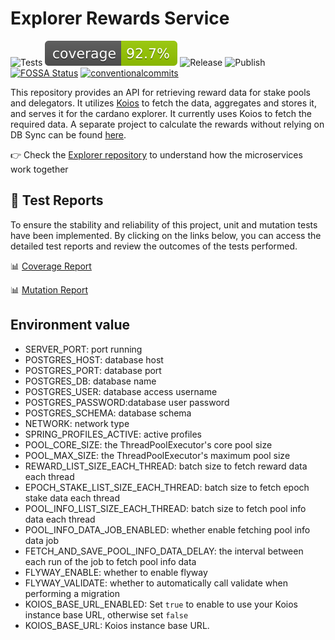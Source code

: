 # Explorer Rewards Service

<p align="left">
<img alt="Tests" src="https://github.com/cardano-foundation/cf-explorer-rewards/actions/workflows/tests.yaml/badge.svg?branch=main" />
<img alt="Coverage" src="https://github.com/cardano-foundation/cf-explorer-rewards/blob/gh-pages/badges/jacoco.svg?raw=true" />
<img alt="Release" src="https://github.com/cardano-foundation/cf-explorer-rewards/actions/workflows/release.yaml/badge.svg?branch=main" />
<img alt="Publish" src="https://github.com/cardano-foundation/cf-explorer-rewards/actions/workflows/publish.yaml/badge.svg?branch=main" />
<a href="https://app.fossa.com/projects/custom%2B41588%2Fgit%40github.com%3Acardano-foundation%2Fcf-explorer-rewards.git?ref=badge_small"><img alt="FOSSA Status" src="https://app.fossa.com/api/projects/custom%2B41588%2Fgit%40github.com%3Acardano-foundation%2Fcf-explorer-rewards.git.svg?type=small"/></a>
<a href="https://conventionalcommits.org"><img alt="conventionalcommits" src="https://img.shields.io/badge/Conventional%20Commits-1.0.0-%23FE5196?logo=conventionalcommits" /></a>
</p>

This repository provides an API for retrieving reward data for stake pools and delegators. It utilizes [Koios](https://www.koios.rest/) to fetch the data, aggregates and stores it, and serves it for the cardano explorer.
It currently uses Koios to fetch the required data. A separate project to calculate the rewards without relying on DB Sync can be found [here](https://github.com/cardano-foundation/cf-java-rewards-calculation).

👉 Check the [Explorer repository](https://github.com/cardano-foundation/cf-explorer) to understand how the microservices work together

## 🧪 Test Reports

To ensure the stability and reliability of this project, unit and mutation tests have been implemented. By clicking on the links below, you can access the detailed test reports and review the outcomes of the tests performed.

📊 [Coverage Report](https://cardano-foundation.github.io/cf-explorer-rewards/coverage-report/)

📊 [Mutation Report](https://cardano-foundation.github.io/cf-explorer-rewards/mutation-report/)

## Environment value
- SERVER_PORT: port running
- POSTGRES_HOST: database host
- POSTGRES_PORT: database port
- POSTGRES_DB: database name
- POSTGRES_USER: database access username
- POSTGRES_PASSWORD:database user password
- POSTGRES_SCHEMA: database schema
- NETWORK: network type
- SPRING_PROFILES_ACTIVE: active profiles
- POOL_CORE_SIZE: the ThreadPoolExecutor's core pool size
- POOL_MAX_SIZE: the ThreadPoolExecutor's maximum pool size
- REWARD_LIST_SIZE_EACH_THREAD: batch size to fetch reward data each thread
- EPOCH_STAKE_LIST_SIZE_EACH_THREAD: batch size to fetch epoch stake data each thread
- POOL_INFO_LIST_SIZE_EACH_THREAD: batch size to fetch pool info data each thread
- POOL_INFO_DATA_JOB_ENABLED: whether enable fetching pool info data job
- FETCH_AND_SAVE_POOL_INFO_DATA_DELAY: the interval between each run of the job to fetch pool info data
- FLYWAY_ENABLE: whether to enable flyway
- FLYWAY_VALIDATE: whether to automatically call validate when performing a migration
- KOIOS_BASE_URL_ENABLED: Set `true` to enable to use your Koios instance base URL, otherwise set `false`
- KOIOS_BASE_URL: Koios instance base URL.